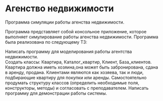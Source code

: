 # Агенство недвижимости
Программа  симуляции работы агенства недвижимости.

Программа представляет собой консольное приложение, которое выполняет симулирование работы агенства недвижимости.
Программа была реализована по следующему ТЗ:

Написать  программу  для моделирования  работы  агентства недвижимости.  
Создать  классы: Квартира, Каталог_квартир, Клиент, База_клиентов. 
Квартира  должна  иметь  хозяина,она может  быть забронирована, сдана в аренду, продана. 
Клиентами являются как хозяева, так и люди, подбирающие квартиру для покупки или аренды. 
Самостоятельно продумать структуру классов (определить необходимые поля,  конструкторы,  методы)  и  согласовать  с  преподавателем. 
Написать программу для демонстрации работы системы.
